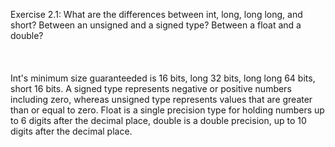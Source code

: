 Exercise 2.1: What are the differences between int, long, long long,
and short? Between an unsigned and a signed type? Between a float and
a double?
<br />
<br />
<br />
<br />
Int's minimum size guaranteeded is 16 bits, long 32 bits, long long 64 bits, short 16 bits. A signed type represents negative or positive numbers including zero, whereas unsigned type represents values that are greater than or equal to zero. Float is a single precision type for holding numbers up to 6 digits after the decimal place, double is a double precision, up to 10 digits after the decimal place.
